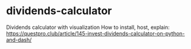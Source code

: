 # dividends-calculator
Dividends calculator with visualization
How to install, host, explain:
https://questpro.club/article/145-invest-dividends-calculator-on-python-and-dash/
